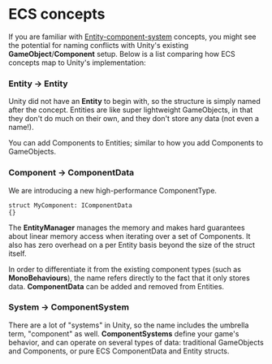 # ECS concepts

If you are familiar with [Entity-component-system](https://en.wikipedia.org/wiki/Entity%E2%80%93component%E2%80%93system) concepts, you might see the potential for naming conflicts with Unity's existing __GameObject__/__Component__ setup. Below is a list comparing how ECS concepts map to Unity's implementation:

### Entity → Entity

Unity did not have an __Entity__ to begin with, so the structure is simply named after the concept. Entities are like super lightweight GameObjects, in that they don't do much on their own, and they don't store any data (not even a name!).

You can add Components to Entities; similar to how you add Components to GameObjects.

### Component → ComponentData

We are introducing a new high-performance ComponentType. 

```
struct MyComponent: IComponentData
{} 
```

The __EntityManager__ manages the memory and makes hard guarantees about linear memory access when iterating over a set of Components. It also has zero overhead on a per Entity basis beyond the size of the struct itself.

In order to differentiate it from the existing component types (such as __MonoBehaviours__), the name refers directly to the fact that it only stores data. __ComponentData__ can be added and removed from Entities.

### System → ComponentSystem

There are a lot of "systems" in Unity, so the name includes the umbrella term, "component" as well. __ComponentSystems__ define your game's behavior, and can operate on several types of data: traditional GameObjects and Components, or pure ECS ComponentData and Entity structs.
